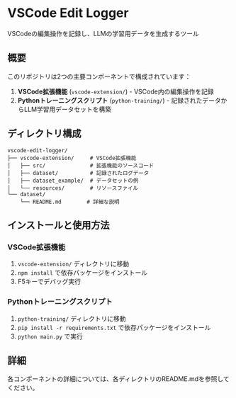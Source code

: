 # VSCode Edit Logger

VSCodeの編集操作を記録し、LLMの学習用データを生成するツール

## 概要

このリポジトリは2つの主要コンポーネントで構成されています：

1. **VSCode拡張機能** (`vscode-extension/`) - VSCode内の編集操作を記録
2. **Pythonトレーニングスクリプト** (`python-training/`) - 記録されたデータからLLM学習用データセットを構築

## ディレクトリ構成

```
vscode-edit-logger/
├── vscode-extension/     # VSCode拡張機能
│   ├── src/              # 拡張機能のソースコード
│   ├── dataset/          # 記録されたログデータ
│   ├── dataset_example/  # データセットの例
│   └── resources/        # リソースファイル
└── dataset/      
    └── README.md        # 詳細な説明
```

## インストールと使用方法

### VSCode拡張機能

1. `vscode-extension/` ディレクトリに移動
2. `npm install` で依存パッケージをインストール
3. F5キーでデバッグ実行

### Pythonトレーニングスクリプト

1. `python-training/` ディレクトリに移動
2. `pip install -r requirements.txt` で依存パッケージをインストール
3. `python main.py` で実行

## 詳細

各コンポーネントの詳細については、各ディレクトリのREADME.mdを参照してください。